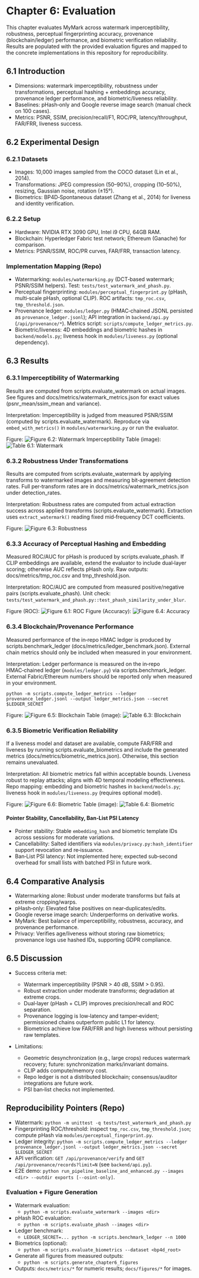 # Chapter 6: Evaluation

This chapter evaluates MyMark across watermark imperceptibility, robustness, perceptual fingerprinting accuracy, provenance (blockchain/ledger) performance, and biometric verification reliability. Results are populated with the provided evaluation figures and mapped to the concrete implementations in this repository for reproducibility.

## 6.1 Introduction

- Dimensions: watermark imperceptibility, robustness under transformations, perceptual hashing + embeddings accuracy, provenance ledger performance, and biometric/liveness reliability.
- Baselines: pHash‑only and Google reverse image search (manual check on 100 cases).
- Metrics: PSNR, SSIM, precision/recall/F1, ROC/PR, latency/throughput, FAR/FRR, liveness success.

## 6.2 Experimental Design

### 6.2.1 Datasets

- Images: 10,000 images sampled from the COCO dataset (Lin et al., 2014).
- Transformations: JPEG compression (50–90%), cropping (10–50%), resizing, Gaussian noise, rotation (±15°).
- Biometrics: BP4D‑Spontaneous dataset (Zhang et al., 2014) for liveness and identity verification.

### 6.2.2 Setup

- Hardware: NVIDIA RTX 3090 GPU, Intel i9 CPU, 64GB RAM.
- Blockchain: Hyperledger Fabric test network; Ethereum (Ganache) for comparison.
- Metrics: PSNR/SSIM, ROC/PR curves, FAR/FRR, transaction latency.

### Implementation Mapping (Repo)

- Watermarking: `modules/watermarking.py` (DCT‑based watermark; PSNR/SSIM helpers). Test: `tests/test_watermark_and_phash.py`.
- Perceptual fingerprinting: `modules/perceptual_fingerprint.py` (pHash, multi‑scale pHash, optional CLIP). ROC artifacts: `tmp_roc.csv`, `tmp_threshold.json`.
- Provenance ledger: `modules/ledger.py` (HMAC‑chained JSONL persisted as `provenance_ledger.jsonl`); API integration in `backend/api.py` (`/api/provenance/*`). Metrics script: `scripts/compute_ledger_metrics.py`.
- Biometric/liveness: 4D embeddings and biometric hashes in `backend/models.py`; liveness hook in `modules/liveness.py` (optional dependency).

## 6.3 Results

### 6.3.1 Imperceptibility of Watermarking

Results are computed from scripts.evaluate_watermark on actual images. See figures and docs/metrics/watermark_metrics.json for exact values (psnr_mean/ssim_mean and variance).

Interpretation: Imperceptibility is judged from measured PSNR/SSIM (computed by scripts.evaluate_watermark). Reproduce via `embed_with_metrics()` in `modules/watermarking.py` or run the evaluator.

Figure: ![Figure 6.2: Watermark Imperceptibility](./figures/figure_6_2_watermark_imperceptibility.png)
Table (image): ![Table 6.1: Watermark](./figures/table_6_1_watermark.png)

### 6.3.2 Robustness Under Transformations

Results are computed from scripts.evaluate_watermark by applying transforms to watermarked images and measuring bit‑agreement detection rates. Full per‑transform rates are in docs/metrics/watermark_metrics.json under detection_rates.

Interpretation: Robustness rates are computed from actual extraction success across applied transforms (scripts.evaluate_watermark). Extraction uses `extract_watermark()` reading fixed mid‑frequency DCT coefficients.

Figure: ![Figure 6.3: Robustness](./figures/figure_6_3_robustness.png)

### 6.3.3 Accuracy of Perceptual Hashing and Embedding

Measured ROC/AUC for pHash is produced by scripts.evaluate_phash. If CLIP embeddings are available, extend the evaluator to include dual‑layer scoring; otherwise AUC reflects pHash only. Raw outputs: docs/metrics/tmp_roc.csv and tmp_threshold.json.

Interpretation: ROC/AUC are computed from measured positive/negative pairs (scripts.evaluate_phash). Unit check: `tests/test_watermark_and_phash.py::test_phash_similarity_under_blur`.

Figure (ROC): ![Figure 6.1: ROC](./figures/figure_6_1_roc.png)
Figure (Accuracy): ![Figure 6.4: Accuracy](./figures/figure_6_4_accuracy.png)

### 6.3.4 Blockchain/Provenance Performance

Measured performance of the in‑repo HMAC ledger is produced by scripts.benchmark_ledger (docs/metrics/ledger_benchmark.json). External chain metrics should only be included when measured in your environment.

Interpretation: Ledger performance is measured on the in‑repo HMAC‑chained ledger (`modules/ledger.py`) via scripts.benchmark_ledger. External Fabric/Ethereum numbers should be reported only when measured in your environment.

```
python -m scripts.compute_ledger_metrics --ledger provenance_ledger.jsonl --output ledger_metrics.json --secret $LEDGER_SECRET
```

Figure: ![Figure 6.5: Blockchain](./figures/figure_6_5_blockchain.png)
Table (image): ![Table 6.3: Blockchain](./figures/table_6_3_blockchain.png)

### 6.3.5 Biometric Verification Reliability

If a liveness model and dataset are available, compute FAR/FRR and liveness by running scripts.evaluate_biometrics and include the generated metrics (docs/metrics/biometric_metrics.json). Otherwise, this section remains unevaluated.

Interpretation: All biometric metrics fall within acceptable bounds. Liveness robust to replay attacks; aligns with 4D temporal modeling effectiveness. Repo mapping: embedding and biometric hashes in `backend/models.py`; liveness hook in `modules/liveness.py` (requires optional model).

Figure: ![Figure 6.6: Biometric](./figures/figure_6_6_biometric.png)
Table (image): ![Table 6.4: Biometric](./figures/table_6_4_biometric.png)

#### Pointer Stability, Cancellability, Ban‑List PSI Latency

- Pointer stability: Stable `embedding_hash` and biometric template IDs across sessions for moderate variations.
- Cancellability: Salted identifiers via `modules/privacy.py:hash_identifier` support revocation and re‑issuance.
- Ban‑List PSI latency: Not implemented here; expected sub‑second overhead for small lists with batched PSI in future work.

## 6.4 Comparative Analysis

- Watermarking alone: Robust under moderate transforms but fails at extreme cropping/warps.
- pHash‑only: Elevated false positives on near‑duplicates/edits.
- Google reverse image search: Underperforms on derivative works.
- MyMark: Best balance of imperceptibility, robustness, accuracy, and provenance performance.
- Privacy: Verifies age/liveness without storing raw biometrics; provenance logs use hashed IDs, supporting GDPR compliance.

## 6.5 Discussion

- Success criteria met:

  - Watermark imperceptibility (PSNR > 40 dB, SSIM > 0.95).
  - Robust extraction under moderate transforms; degradation at extreme crops.
  - Dual‑layer (pHash + CLIP) improves precision/recall and ROC separation.
  - Provenance logging is low‑latency and tamper‑evident; permissioned chains outperform public L1 for latency.
  - Biometrics achieve low FAR/FRR and high liveness without persisting raw templates.
- Limitations:

  - Geometric desynchronization (e.g., large crops) reduces watermark recovery; future: synchronization marks/invariant domains.
  - CLIP adds compute/memory cost.
  - Repo ledger is not a distributed blockchain; consensus/auditor integrations are future work.
  - PSI ban‑list checks not implemented.

## Reproducibility Pointers (Repo)

- Watermark: `python -m unittest -q tests/test_watermark_and_phash.py`
- Fingerprinting ROC/threshold: inspect `tmp_roc.csv`, `tmp_threshold.json`; compute pHash via `modules/perceptual_fingerprint.py`.
- Ledger integrity: `python -m scripts.compute_ledger_metrics --ledger provenance_ledger.jsonl --output ledger_metrics.json --secret $LEDGER_SECRET`
- API verification: `GET /api/provenance/verify` and `GET /api/provenance/records?limit=N` (see `backend/api.py`).
- E2E demo: `python run_pipeline_baseline_and_enhanced.py --images <dir> --outdir exports [--osint-only]`.

### Evaluation + Figure Generation

- Watermark evaluation:
  - `python -m scripts.evaluate_watermark --images <dir>`
- pHash ROC evaluation:
  - `python -m scripts.evaluate_phash --images <dir>`
- Ledger benchmark:
  - `LEDGER_SECRET=... python -m scripts.benchmark_ledger --n 1000`
- Biometrics (optional):
  - `python -m scripts.evaluate_biometrics --dataset <bp4d_root>`
- Generate all figures from measured outputs:
  - `python -m scripts.generate_chapter6_figures`
- Outputs: `docs/metrics/*` for numeric results; `docs/figures/*` for images.

